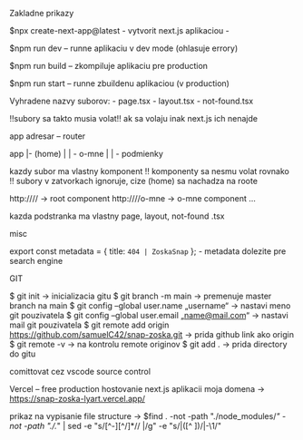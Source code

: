 Zakladne prikazy

$npx create-next-app@latest - vytvorit next.js aplikaciou - 

$npm run dev – runne aplikaciu v dev mode (ohlasuje errory)

$npm run build – zkompiluje aplikaciu pre production

$npm run start – runne zbuildenu aplikaciou (v production)

Vyhradene nazvy suborov:
	- page.tsx
	- layout.tsx
	- not-found.tsx

!!subory sa takto musia volat!! ak sa volaju inak next.js ich nenajde

app adresar – router

app
|- (home) 
|
| - o-mne
|
| - podmienky

kazdy subor ma vlastny komponent
!! komponenty sa nesmu volat rovnako !!
subory v zatvorkach ignoruje, cize (home) sa nachadza na roote

http:///<adresa>/ -> root component
http:///<adresa>/o-mne -> o-mne component
...

kazda podstranka ma vlastny page, layout, not-found .tsx

misc

export const metadata = { title: `404 | ZoskaSnap` }; - metadata dolezite pre search engine

GIT

$ git init -> inicializacia gitu
$ git branch -m main -> premenuje master branch na main
$ git config –global user.name „username“ -> nastavi meno git pouzivatela
$ git config –global user.email „name@mail.com“ -> nastavi mail git pouzivatela
$ git remote add origin https://github.com/samuelC42/snap-zoska.git -> prida github link ako origin
$ git remote -v -> na kontrolu remote originov
$ git add . -> prida directory do gitu

comittovat cez vscode source control


Vercel – free production hostovanie next.js aplikacii
moja domena -> https://snap-zoska-lyart.vercel.app/



prikaz na vypisanie file structure -> $find . -not -path "./node_modules/*" -not -path "./.*" | sed -e "s/[^-][^\/]*\// |/g" -e "s/|\([^ ]\)/|-\1/"
